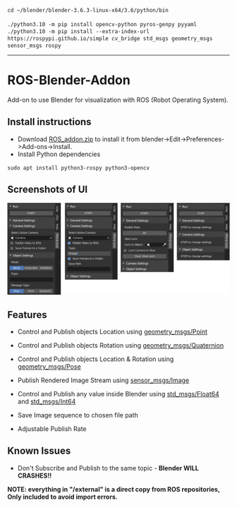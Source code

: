 ```
cd ~/blender/blender-3.6.3-linux-x64/3.6/python/bin

./python3.10 -m pip install opencv-python pyros-genpy pyyaml
./python3.10 -m pip install --extra-index-url https://rospypi.github.io/simple cv_bridge std_msgs geometry_msgs sensor_msgs rospy
```


----------
# ROS-Blender-Addon
Add-on to use Blender for visualization with ROS (Robot Operating System).


## Install instructions
- Download [ROS_addon.zip](https://github.com/ahmad-aljabali/ROS-Blender-Addon/raw/master/ROS_addon.zip) to install it from blender->Edit->Preferences->Add-ons->Install.
- Install Python dependencies
```Shell
sudo apt install python3-rospy python3-opencv
```

## Screenshots of UI
![Screenshot](https://github.com/ahmad-aljabali/ROS-Blender-Addon/blob/master/ROS_addon%20screenshot.png)


## Features
- Control and Publish objects Location using [geometry_msgs/Point](https://docs.ros.org/api/geometry_msgs/html/msg/Point.html)

- Control and Publish objects Rotation using [geometry_msgs/Quaternion](https://docs.ros.org/api/geometry_msgs/html/msg/Quaternion.html)

- Control and Publish objects Location & Rotation using [geometry_msgs/Pose](https://docs.ros.org/api/geometry_msgs/html/msg/Pose.html)

- Publish Rendered Image Stream using [sensor_msgs/Image](https://docs.ros.org/melodic/api/sensor_msgs/html/msg/Image.html)

- Control and Publish any value inside Blender using [std_msgs/Float64](https://docs.ros.org/api/std_msgs/html/msg/Float64.html) and [std_msgs/Int64](https://docs.ros.org/api/std_msgs/html/msg/Int64.html)

- Save Image sequence to chosen file path

- Adjustable Publish Rate


## Known Issues
- Don't Subscribe and Publish to the same topic - **Blender WILL CRASHES!!**

**NOTE: everything in "/external" is a direct copy from ROS repositories, Only included to avoid import errors.**
